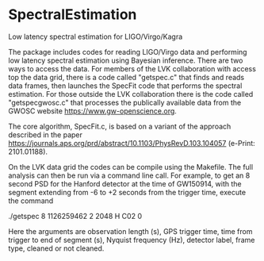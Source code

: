 # SpectralEstimation
Low latency spectral estimation for LIGO/Virgo/Kagra

The package includes codes for reading LIGO/Virgo data and performing low latency spectral estimation using Bayesian inference. There are two ways to access the data. For members of the LVK collaboration with access top the data grid, there is a code called "getspec.c" that finds and reads data frames, then launches the SpecFit code that performs the spectral estimation. For those outside the LVK collaboration there is the code called "getspecgwosc.c" that processes the publically available data from the GWOSC website https://www.gw-openscience.org.

The core algorithm, SpecFit.c, is based on a variant of the approach described in the paper https://journals.aps.org/prd/abstract/10.1103/PhysRevD.103.104057 (e-Print: 2101.01188).

On the LVK data grid the codes can be compile using the Makefile. The full analysis can then be run via a command line call. For example, to get an 8 second PSD for the Hanford detector at the time of GW150914, with the segment extending from -6 to +2 seconds from the trigger time, execute the command

./getspec 8 1126259462 2 2048 H C02 0

Here the arguments are observation length (s), GPS trigger time, time from trigger to end of segment (s), Nyquist frequency (Hz), detector label, frame type, cleaned or not cleaned. 


